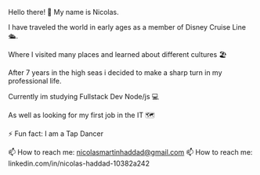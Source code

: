 Hello there! 👋 My name is Nicolas.

I have traveled the world in early ages as a member of Disney Cruise Line 🛳️.

Where I visited many places and learned about different cultures 🏖️

After 7 years in the high seas i decided to make a sharp turn in my professional life.

Currently im studying Fullstack Dev Node/js 💻

As well as looking for my first job in the IT 🗺️

⚡ Fun fact: I am a Tap Dancer

 📫 How to reach me: nicolasmartinhaddad@gmail.com 
  📫 How to reach me: linkedin.com/in/nicolas-haddad-10382a242

